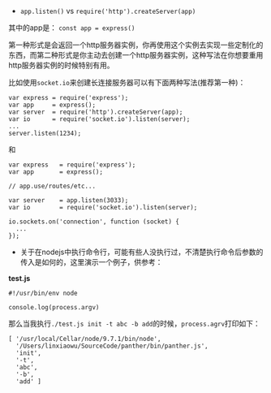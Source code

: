 * `app.listen()` vs `require('http').createServer(app)`

其中的app是： `const app = express()`

第一种形式是会返回一个http服务器实例，你再使用这个实例去实现一些定制化的东西，而第二种形式是你主动去创建一个http服务器实例，这种写法在你想要重用http服务器实例的时候特别有用。

比如使用`socket.io`来创建长连接服务器可以有下面两种写法(推荐第一种)：

```
var express = require('express');
var app     = express();
var server  = require('http').createServer(app);
var io      = require('socket.io').listen(server);
...
server.listen(1234);
```
和

```
var express   = require('express');
var app       = express();

// app.use/routes/etc...

var server    = app.listen(3033);
var io        = require('socket.io').listen(server);

io.sockets.on('connection', function (socket) {
  ...
});
```

* 关于在nodejs中执行命令行，可能有些人没执行过，不清楚执行命令后参数的传入是如何的，这里演示一个例子，供参考：

**test.js**

```
#!/usr/bin/env node

console.log(process.argv)
```

那么当我执行`./test.js init -t abc -b add`的时候，`process.agrv`打印如下：

```
[ '/usr/local/Cellar/node/9.7.1/bin/node',
  '/Users/linxiaowu/SourceCode/panther/bin/panther.js',
  'init',
  '-t',
  'abc',
  '-b',
  'add' ]
```
